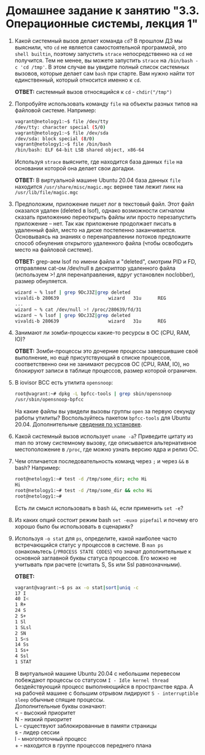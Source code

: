 # Домашнее задание к занятию "3.3. Операционные системы, лекция 1"

1. Какой системный вызов делает команда `cd`? В прошлом ДЗ мы выяснили, что `cd` не является самостоятельной  программой, это `shell builtin`, поэтому запустить `strace` непосредственно на `cd` не получится. Тем не менее, вы можете запустить `strace` на `/bin/bash -c 'cd /tmp'`. В этом случае вы увидите полный список системных вызовов, которые делает сам `bash` при старте. Вам нужно найти тот единственный, который относится именно к `cd`.  

    __ОТВЕТ:__ системный вызов относящийся к `cd` - `chdir("/tmp")`  

1. Попробуйте использовать команду `file` на объекты разных типов на файловой системе. Например:

    ```bash
    vagrant@netology1:~$ file /dev/tty
    /dev/tty: character special (5/0)
    vagrant@netology1:~$ file /dev/sda
    /dev/sda: block special (8/0)
    vagrant@netology1:~$ file /bin/bash
    /bin/bash: ELF 64-bit LSB shared object, x86-64
    ```

    Используя `strace` выясните, где находится база данных `file` на основании которой она делает свои догадки.  

    __ОТВЕТ:__ В виртуальной машине Ubuntu 20.04 база данных `file` находится `/usr/share/misc/magic.mgc` вернее там лежит линк на `/usr/lib/file/magic.mgc`  

1. Предположим, приложение пишет лог в текстовый файл. Этот файл оказался удален (deleted в lsof), однако возможности сигналом сказать приложению переоткрыть файлы или просто перезапустить приложение – нет. Так как приложение продолжает писать в удаленный файл, место на диске постепенно заканчивается. Основываясь на знаниях о перенаправлении потоков предложите способ обнуления открытого удаленного файла (чтобы освободить место на файловой системе).  

    __ОТВЕТ:__ grep-аем lsof по имени файла и "deleted", смотрим PID и FD, отправляем cat-ом /dev/null в дескриптор удаленного файла (используем >! для перенаправления, вдруг установлен noclobber), размер обнуляется.

    ```bash
    wizard ~ % lsof | grep 9DcJ3Z|grep deleted
    vivaldi-b 280639                  wizard   31u      REG                8,2    2101329    2097522 /tmp/..com.vivaldi.Vivaldi.9DcJ3Z (deleted)
    ...
    wizard ~ % cat /dev/null >! /proc/280639/fd/31
    wizard ~ % lsof | grep 9DcJ3Z|grep deleted
    vivaldi-b 280639                  wizard   31u      REG                8,2          0    2097522 /tmp/..com.vivaldi.Vivaldi.9DcJ3Z (deleted)
    ```

1. Занимают ли зомби-процессы какие-то ресурсы в ОС (CPU, RAM, IO)?  

    __ОТВЕТ:__ Зомби-процессы это дочерние процессы завершившие своё выполнение, но ещё присутствующий в списке процессов, соответственно они не занимают ресурсов ОС (CPU, RAM, IO), но блокируют записи в таблице процессов, размер которой ограничен.

1. В iovisor BCC есть утилита `opensnoop`:

    ```bash
    root@vagrant:~# dpkg -L bpfcc-tools | grep sbin/opensnoop
    /usr/sbin/opensnoop-bpfcc
    ```

    На какие файлы вы увидели вызовы группы `open` за первую секунду работы утилиты? Воспользуйтесь пакетом `bpfcc-tools` для Ubuntu 20.04. Дополнительные [сведения по установке](https://github.com/iovisor/bcc/blob/master/INSTALL.md).
1. Какой системный вызов использует `uname -a`? Приведите цитату из man по этому системному вызову, где описывается альтернативное местоположение в `/proc`, где можно узнать версию ядра и релиз ОС.
1. Чем отличается последовательность команд через `;` и через `&&` в bash? Например:

    ```bash
    root@netology1:~# test -d /tmp/some_dir; echo Hi
    Hi
    root@netology1:~# test -d /tmp/some_dir && echo Hi
    root@netology1:~#
    ```

    Есть ли смысл использовать в bash `&&`, если применить `set -e`?
1. Из каких опций состоит режим bash `set -euxo pipefail` и почему его хорошо было бы использовать в сценариях?
1. Используя `-o stat` для `ps`, определите, какой наиболее часто встречающийся статус у процессов в системе. В `man ps` ознакомьтесь (`/PROCESS STATE CODES`) что значат дополнительные к основной заглавной буквы статуса процессов. Его можно не учитывать при расчете (считать S, Ss или Ssl равнозначными).  

    __ОТВЕТ:__

    ```bash
    vagrant@vagrant:~$ ps ax -o stat|sort|uniq -c
    17 I
    40 I<
    1 R+
    24 S
    2 S+
    1 Sl
    1 SLsl
    2 SN
    1 S<s
    14 Ss
    1 Ss+
    4 Ssl
    1 STAT
    ```

    В виртуальной машине Ubuntu 20.04 с небольшим перевесом побеждают процессы со статусом `I - Idle kernel thread` бездействующий процесс выполняющийся в пространстве ядра. А на рабочей машине с большим отрывом лидируют `S - interruptible sleep` обычные спящие процессы.  
    Дополнительные буквы означают:  
    < - высокий приоритет  
    N - низкий приоритет  
    L - существуют заблокированные в памяти страницы  
    s - лидер сессии  
    l - многопоточный процесс  
   \+ - находится в группе процессов переднего плана  
